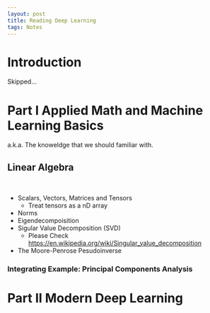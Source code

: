 ```yaml
---
layout: post
title: Reading Deep Learning
tags: Notes
---
```


# Introduction

Skipped...


# Part I Applied Math and Machine Learning Basics

a.k.a. The knoweldge that we should familiar with.

## Linear Algebra
    
- Scalars, Vectors, Matrices and Tensors
	- Treat tensors as a nD array
- Norms
- Eigendecompoisition
- Sigular Value Decomposition (SVD)
    - Please Check https://en.wikipedia.org/wiki/Singular_value_decomposition
- The Moore-Penrose Pesudoinverse
    
    
### Integrating Example: Principal Components Analysis

# Part II Modern Deep Learning




